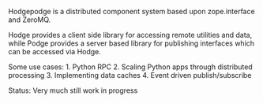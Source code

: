 Hodgepodge is a distributed component system based upon zope.interface and ZeroMQ.

Hodge provides a client side library for accessing remote utilities and data, while Podge provides a server based library for publishing interfaces which can be accessed via Hodge.

Some use cases:
	1. Python RPC
	2. Scaling Python apps through distributed processing
	3. Implementing data caches
	4. Event driven publish/subscribe

Status:  Very much still work in progress
